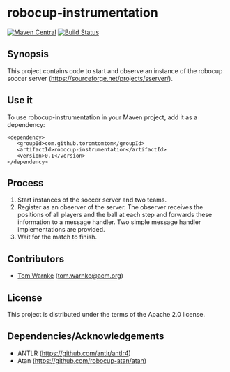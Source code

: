 # robocup-instrumentation

[![Maven Central](https://img.shields.io/maven-central/v/com.github.toromtomtom/robocup-instrumentation.svg)](https://search.maven.org/#artifactdetails%7Ccom.github.toromtomtom%7Crobocup-instrumentation%7C0.1%7Cjar)
[![Build Status](https://travis-ci.org/Toromtomtom/robocup-instrumentation.svg?branch=master)](https://travis-ci.org/Toromtomtom/robocup-instrumentation)

## Synopsis

This project contains code to start and observe an instance of the robocup soccer server (https://sourceforge.net/projects/sserver/). 

## Use it

To use robocup-instrumentation in your Maven project, add it as a dependency:

~~~~
<dependency>
   <groupId>com.github.toromtomtom</groupId>
   <artifactId>robocup-instrumentation</artifactId>
   <version>0.1</version>
</dependency>
~~~~

## Process

1. Start instances of the soccer server and two teams.
2. Register as an observer of the server. The observer receives the positions of all players and the ball at each step and forwards these information to a message handler. Two simple message handler implementations are provided.    
3. Wait for the match to finish.
  
## Contributors

* [Tom Warnke](https://github.com/Toromtomtom) (<tom.warnke@acm.org>)

## License

This project is distributed under the terms of the Apache 2.0 license.

## Dependencies/Acknowledgements

* ANTLR (https://github.com/antlr/antlr4)
* Atan (https://github.com/robocup-atan/atan)
